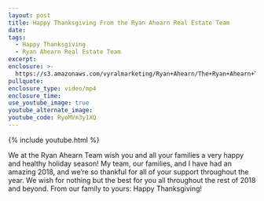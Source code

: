 ```yaml
---
layout: post
title: Happy Thanksgiving From the Ryan Ahearn Real Estate Team
date:
tags:
  - Happy Thanksgiving
  - Ryan Ahearn Real Estate Team
excerpt:
enclosure: >-
  https://s3.amazonaws.com/vyralmarketing/Ryan+Ahearn/The+Ryan+Ahearn+Team-+Happy+Thanksgiving+From+the+Ryan+Ahearn+Real+Estate+Team.mp4
pullquote:
enclosure_type: video/mp4
enclosure_time:
use_youtube_image: true
youtube_alternate_image:
youtube_code: RyoMVm3y1XQ
---
```


{% include youtube.html %}

We at the Ryan Ahearn Team wish you and all your families a very happy and healthy holiday season! My team, our families, and I have had an amazing 2018, and we’re so thankful for all of your support throughout the year. We wish for nothing but the best for you all throughout the rest of 2018 and beyond. From our family to yours: Happy Thanksgiving!